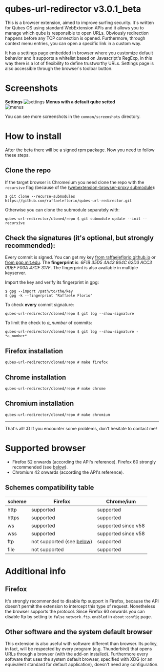 # qubes-url-redirector v3.0.1_beta
This is a browser extension, aimed to improve surfing security. It's written for Qubes OS using standard WebExtension APIs and it allows you to manage which qube is responsible to open URLs. Obviously redirection happens before any TCP connection is opened. Furthermore, through context menu entries, you can open a specific link in a custom way.

It has a settings page embedded in browser where you customize default behavior and it supports a whitelist based on Javascript's RegExp, in this way there is a lot of flexibility to define trustworthy URLs. Settings page is also accessible through the browser's toolbar button.

# Screenshots
**Settings**
![settings](https://raw.githubusercontent.com/raffaeleflorio/qubes-url-redirector/master/common/screenshots/settings.png)
**Menus with a default qube setted**<br>
![menus](https://raw.githubusercontent.com/raffaeleflorio/qubes-url-redirector/master/common/screenshots/menus.png)

You can see more screenshots in the `common/screenshots` directory.

# How to install
After the beta there will be a signed rpm package. Now you need to follow these steps.

## Clone the repo

If the target browser is Chrome/ium you need clone the repo with the `recursive` flag (because of the ([webextension-browser-proxy submodule](https://github.com/raffaeleflorio/webextension-browser-proxy)):
```
$ git clone --recurse-submodules https://github.com/raffaeleflorio/qubes-url-redirector.git
```
Otherwise you can clone the submodule separately with:
```
qubes-url-redirector/cloned/repo $ git submodule update --init --recursive
```

## Check the signatures (it's optional, but strongly recommended):
Every commit is signed. You can get my key [from raffaeleflorio.github.io](https://raffaeleflorio.github.io/resources/pgp.asc) or [from pgp.mit.edu](https://pgp.mit.edu/pks/lookup?op=get&search=0x0deff00a47cf317f). The **fingerprint** is: _6F1B 35D5 4A43 864C 62D3  ACC3 0DEF F00A 47CF 317F_. The fingerprint is also available in multiple keyserver.

Import the key and verify its fingerprint in gpg:
```
$ gpg --import /path/to/the/key
$ gpg -k --fingerprint "Raffaele Florio"
```

To check **every** commit signature:
```
qubes-url-redirector/cloned/repo $ git log --show-signature
```

To limit the check to *a_number* of commits:
```
qubes-url-redirector/cloned/repo $ git log --show-signature -*a_number*
```

## Firefox installation
`qubes-url-redirector/cloned/repo # make firefox`

## Chrome installation
`qubes-url-redirector/cloned/repo # make chrome`

## Chromium installation
`qubes-url-redirector/cloned/repo # make chromium`

---

That's all! :D
If you encounter some problems, don't hesitate to contact me!

# Supported browser
- Firefox 52 onwards (according the API's reference). Firefox 60 strongly recommended (see [below](#firefox-1)).
- Chromium 42 onwards (according the API's reference).

## Schemes compatibility table
| scheme | Firefox | Chrome/ium |
|---|---|---|
| http | supported | supported |
| https | supported | supported |
| ws | supported | supported since v58 |
| wss | supported | supported since v58|
| ftp | not supported (see [below](#firefox-1)) | supported |
| file | not supported | supported |

# Additional info
## Firefox
It's strongly recommended to disable ftp support in Firefox, because the API doesn't permit the extension to intercept this type of request. Nonetheless the browser supports the protocol. Since Firefox 60 onwards you can disable ftp by setting to `false` `network.ftp.enabled` in `about:config` page.

## Other software and the system default browser
This extension is also useful with software different than browser. Its policy, in fact, will be respected by every program (e.g. Thunderbird) that opens URLs through a browser (with the add-on installed).
Furthermore every software that uses the system default browser, specified with XDG (or an equivalent standard for default application), doesn't need any configuration.

